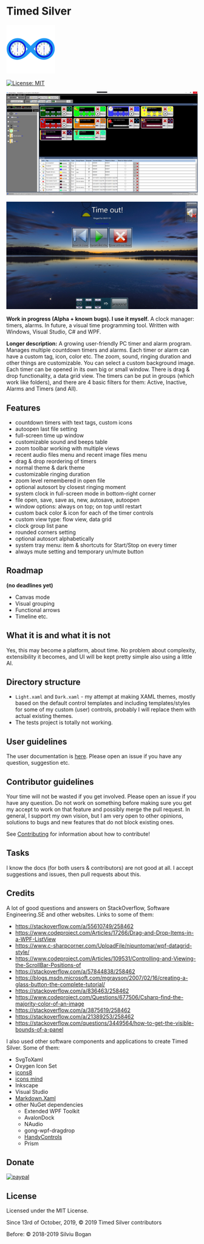# Timed Silver
[![Timed Silver logo](github-logo.png)](github-logo.png)

[![License: MIT](https://img.shields.io/badge/License-MIT-yellow.svg)](https://opensource.org/licenses/MIT)

[![Screenshot 14.10.2019](screenshot%2014.10.2019.png)](screenshot%2014.10.2019.png)

[![Screenshot 13.10.2019 2](screenshot%2013.10.2019%202.jpg)](screenshot%2013.10.2019%202.jpg)

**Work in progress (Alpha + known bugs). I use it myself.** A clock manager: timers, alarms. In future, a visual time programming tool.
Written with Windows, Visual Studio, C# and WPF.

**Longer description:** A growing user-friendly PC timer and alarm program. Manages multiple countdown timers and alarms. Each timer or alarm can have a custom tag, icon, color etc. The zoom, sound, ringing duration and other things are customizable. You can select a custom background image. Each timer can be opened in its own big or small window. There is drag & drop functionality, a data grid view. The timers can be put in groups (which work like folders), and there are 4 basic filters for them: Active, Inactive, Alarms and Timers (and All).

## Features

* countdown timers with text tags, custom icons
* autoopen last file setting
* full-screen time up window
* customizable sound and beeps table
* zoom toolbar working with multiple views
* recent audio files menu and recent image files menu
* drag & drop reordering of timers
* normal theme & dark theme
* customizable ringing duration
* zoom level remembered in open file
* optional autosort by closest ringing moment
* system clock in full-screen mode in bottom-right corner
* file open, save, save as, new, autosave, autoopen
* window options: always on top; on top until restart
* custom back color & icon for each of the timer controls
* custom view type: flow view, data grid
* clock group list pane
* rounded corners setting
* optional autosort alphabetically
* system tray menu: item & shortcuts for Start/Stop on every timer
* always mute setting and temporary un/mute button

## Roadmap
**(no deadlines yet)**

* Canvas mode
* Visual grouping
* Functional arrows
* Timeline
etc.

## What it is and what it is not

Yes, this may become a platform, about time. No problem about complexity, extensibility it becomes, and UI will be kept pretty simple also using a little AI.

## Directory structure

* `Light.xaml` and `Dark.xaml` - my attempt at making XAML themes, mostly based on the default control templates and including templates/styles for some of my custom (user) controls, probably I will replace them with actual existing themes.
* The tests project is totally not working.

## User guidelines

The user documentation is [here](Source/cs-timeout/Resources/Docs/Help.md). Please open an issue if you have any question, suggestion etc.

## Contributor guidelines

Your time will not be wasted if you get involved. Please open an issue if you have any question. Do not work on something before making sure you get my accept to work on that feature and possibly merge the pull request. In general, I support my own vision, but I am very open to other opinions, solutions to bugs and new features that do not block existing ones.

See [Contributing](CONTRIBUTING.md) for information about how to contribute!

## Tasks

I know the docs (for both users & contributors) are not good at all. I accept suggestions and issues, then pull requests about this.

## Credits

A lot of good questions and answers on StackOverflow, Software Engineering.SE and other websites. Links to some of them:

*  https://stackoverflow.com/a/55610749/258462
*  https://www.codeproject.com/Articles/17266/Drag-and-Drop-Items-in-a-WPF-ListView
*  https://www.c-sharpcorner.com/UploadFile/nipuntomar/wpf-datagrid-style/
*  https://www.codeproject.com/Articles/109531/Controlling-and-Viewing-the-ScrollBar-Positions-of
*  https://stackoverflow.com/a/57844838/258462
*  https://blogs.msdn.microsoft.com/mgrayson/2007/02/16/creating-a-glass-button-the-complete-tutorial/
*  https://stackoverflow.com/a/836463/258462
*  https://www.codeproject.com/Questions/677506/Csharp-find-the-majority-color-of-an-image
*  https://stackoverflow.com/a/3875619/258462
*  https://stackoverflow.com/a/21389253/258462
*  https://stackoverflow.com/questions/3449564/how-to-get-the-visible-bounds-of-a-panel

I also used other software components and applications to create Timed Silver. Some of them:

* SvgToXaml
* Oxygen Icon Set
* [icons8](https://icons8.com/icons/)
* [icons mind](https://iconsmind.com/)
* Inkscape
* Visual Studio
* [Markdown.Xaml](https://github.com/theunrepentantgeek/Markdown.XAML)
* other NuGet dependencies
    * Extended WPF Toolkit
    * AvalonDock
    * NAudio
    * gong-wpf-dragdrop
	* [HandyControls](https://github.com/ghost1372/HandyControls)
    * Prism

## Donate

[![paypal](https://www.paypalobjects.com/en_US/i/btn/btn_donateCC_LG.gif)](https://www.paypal.com/cgi-bin/webscr?cmd=_s-xclick&hosted_button_id=6PQGBKQQHLK82)

## License

Licensed under the MIT License.

Since 13rd of October, 2019, © 2019 Timed Silver contributors

Before:
© 2018-2019 Silviu Bogan